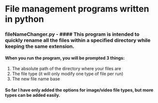 # File management programs written in python

### fileNameChanger.py - #### This program is intended to quickly rename all the files within a specified directory while keeping the same extension.
#### When you run the program, you will be prompted 3 things:
1. The absolute path of the directory where your files are
2. The file type (it will only modify one type of file per run)
3. The new file name base

#### So far I have only added the options for image/video file types, but more types can be added easily.


